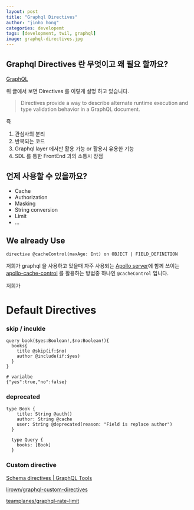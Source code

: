 ```yaml
---
layout: post
title: "Graphql Directives"
author: "jinho hong"
categories: developemt
tags: [development, twil, graphql]
image: graphql-directives.jpg
---
```


## Graphql Directives 란 무엇이고 왜 필요 할까요?

[GraphQL](https://graphql.github.io/graphql-spec/June2018/#sec-Language.Directives)

위 글에서 보면 Directives 를 이렇게 설명 하고 있습니다.

> Directives provide a way to describe alternate runtime execution and type validation behavior in a GraphQL document.

즉

1. 관심사의 분리
2. 반복되는 코드
3. Graphql layer 에서만 활용 가능 or 활용시 유용한 기능
4. SDL 를 통한 FrontEnd 과의 소통시 장점

## 언제 사용할 수 있을까요?

- Cache
- Authorization
- Masking
- String conversion
- Limit
- ...

## We already Use

`directive @cacheControl(maxAge: Int) on OBJECT | FIELD_DEFINITION`

저희가 graphql 을 사용하고 있을때 자주 사용되는 [Apollo server](https://www.apollographql.com/docs/apollo-server/)에 함께 쓰이는 [apollo-cache-control](https://www.apollographql.com/docs/apollo-server/performance/caching/) 를 활용하는 방법중 하나인 `@cacheControl` 입니다.

저희가

# Default Directives

### skip / inculde

    query book($yes:Boolean!,$no:Boolean!){
      books{
        title @skip(if:$no)
        author @include(if:$yes)
      }
    }

    # varialbe
    {"yes":true,"no":false}

### deprecated

    type Book {
        title: String @auth()
        author: String @cache
        user: String @deprecated(reason: "Field is replace author")
      }

      type Query {
        books: [Book]
      }

### Custom directive

[Schema directives | GraphQL Tools](https://www.apollographql.com/docs/graphql-tools/schema-directives.html)

[lirown/graphql-custom-directives](https://github.com/lirown/graphql-custom-directives)

[teamplanes/graphql-rate-limit](https://github.com/teamplanes/graphql-rate-limit)
